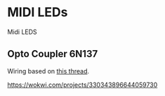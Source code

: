 # MIDI LEDs

Midi LEDS

## Opto Coupler 6N137

Wiring based on [this thread](https://electronics.stackexchange.com/questions/317622/how-to-get-3-3v-output-from-vishay-6n137-high-speed-opto-coupler).

https://wokwi.com/projects/330343896644059730
